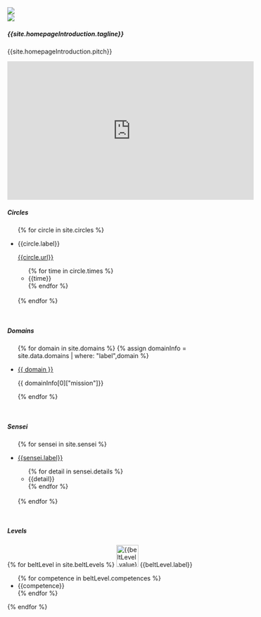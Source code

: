 
<div class="row">
    <div class="col-md-5 col-sm-4 text-center">
        <img class="img-fluid" src="images/DojoLogo-Black-Center.png" style="max-height:350px">
    </div>
    <div class="col-md-7 col-sm-8 text-right d-none d-sm-block">
        <img class="img-fluid" src="images/Pagoda-Black.png" style="max-height:350px">
    </div>
</div>

<h5>{{site.homepageIntroduction.tagline}}</h5>

<p>{{site.homepageIntroduction.pitch}}</p>

<iframe width="560" height="315" src="https://www.youtube.com/embed/cTM58Rzxcbs?si=yZjZwY38ZOgF7d_I" title="YouTube video player" frameborder="0" allow="accelerometer; autoplay; clipboard-write; encrypted-media; gyroscope; picture-in-picture; web-share" referrerpolicy="strict-origin-when-cross-origin" allowfullscreen></iframe>

<br/>
<h5>Circles</h5>

<ul>
{% for circle in site.circles %}
  <li>
    <p><a name="{{circle.label}}-circle">{{circle.label}}</a></p>
    <p><a href="{{circle.url}}">{{circle.url}}</a></p>
    <ul>
      {% for time in circle.times %}
      <li>{{time}}</li>
      {% endfor %}
    </ul>
    <br/>
  </li>
{% endfor %}
</ul>

<br/>
<h5>Domains</h5>

<ul>
{% for domain in site.domains %}
    {% assign domainInfo = site.data.domains | where: "label",domain %}
    <li>
        <p><a name="domain-{{domain}}" href="{{ domain | relative_url}}">{{ domain }}</a></p>
        <p>{{ domainInfo[0]["mission"]}}</p>
    </li>
{% endfor %}
</ul>

<br/>
<h5>Sensei</h5>

<ul>
{% for sensei in site.sensei %}
  <li>
    <p><a name="{{sensei.label}}-sensei" href="{{sensei.url}}">{{sensei.label}}</a></p>
    <ul>
      {% for detail in sensei.details %}
      <li>{{detail}}</li>
      {% endfor %}
    </ul>
    <br/>
  </li>
{% endfor %}
</ul>

<br/>
<h5>Levels</h5>

{% for beltLevel in site.beltLevels %}
<img src="images/belt-{{beltLevel.value}}.png" height="50" alt="{{beltLevel.value}}" />
<a name="{{beltLevel.value}}-belt">{{beltLevel.label}}</a>
<ul>
    {% for competence in beltLevel.competences %}
    <li>{{competence}}</li>
    {% endfor %}
</ul>
{% endfor %}
